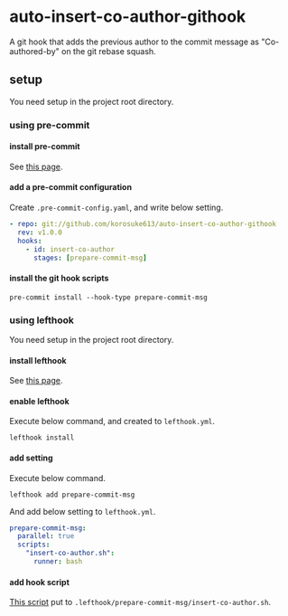 # auto-insert-co-author-githook
A git hook that adds the previous author to the commit message as "Co-authored-by" on the git rebase squash.

## setup
You need setup in the project root directory.

### using pre-commit
#### install pre-commit
See [this page](https://pre-commit.com/#install).

#### add a pre-commit configuration
Create `.pre-commit-config.yaml`, and write below setting.
```yaml
- repo: git://github.com/korosuke613/auto-insert-co-author-githook
  rev: v1.0.0
  hooks:
    - id: insert-co-author
      stages: [prepare-commit-msg]
```

#### install the git hook scripts
```shell script
pre-commit install --hook-type prepare-commit-msg
```


### using lefthook
You need setup in the project root directory.

#### install lefthook
See [this page](https://github.com/Arkweid/lefthook/blob/master/docs/full_guide.md#installation).

#### enable lefthook
Execute below command, and created to `lefthook.yml`.
```shell script
lefthook install
```

#### add setting
Execute below command.
```shell script
lefthook add prepare-commit-msg
```

And add below setting to `lefthook.yml`.

```yaml
prepare-commit-msg:
  parallel: true
  scripts:
    "insert-co-author.sh":
      runner: bash
```

#### add hook script
[This script](insert-co-author.sh) put to `.lefthook/prepare-commit-msg/insert-co-author.sh`.
